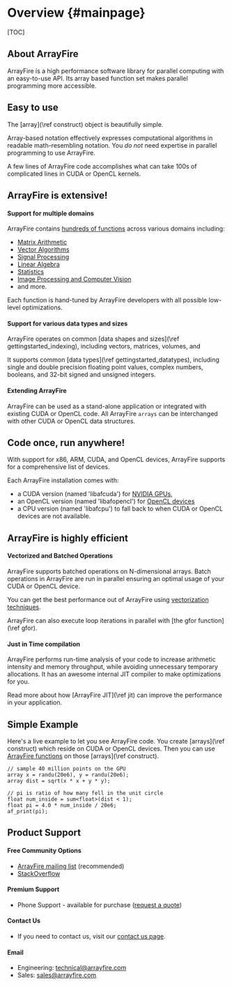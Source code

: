 Overview {#mainpage}
========

[TOC]

## About ArrayFire

ArrayFire is a high performance software library for parallel computing with an easy-to-use API. Its array based function set makes parallel programming more accessible.

## Easy to use

The [array](\ref construct) object is beautifully simple.

Array-based notation effectively expresses computational algorithms in
readable math-resembling notation. You _do not_ need expertise in
parallel programming to use ArrayFire.

A few lines of ArrayFire code
accomplishes what can take 100s of complicated lines in CUDA or OpenCL
kernels.

## ArrayFire is extensive!

#### Support for multiple domains

ArrayFire contains [hundreds of functions](modules.htm) across various domains including:
- [Matrix Arithmetic]()
- [Vector Algorithms]()
- [Signal Processing]()
- [Linear Algebra]()
- [Statistics]()
- [Image Processing and Computer Vision]()
- and more.

Each function is hand-tuned by ArrayFire
developers with all possible low-level optimizations.

#### Support for various data types and sizes

ArrayFire operates on common [data shapes and sizes](\ref gettingstarted_indexing),
including vectors, matrices, volumes, and

It supports common [data types](\ref gettingstarted_datatypes),
including single and double precision floating
point values, complex numbers, booleans, and 32-bit signed and
unsigned integers.

#### Extending ArrayFire

ArrayFire can be used as a stand-alone application or integrated with
existing CUDA or OpenCL code. All ArrayFire `arrays` can be
interchanged with other CUDA or OpenCL data structures.

## Code once, run anywhere!

With support for x86, ARM, CUDA, and OpenCL devices, ArrayFire supports for a comprehensive list of devices.

Each ArrayFire installation comes with:
 - a CUDA version (named 'libafcuda') for [NVIDIA
 GPUs](https://developer.nvidia.com/cuda-gpus),
 - an OpenCL version (named 'libafopencl') for [OpenCL devices](http://www.khronos.org/conformance/adopters/conformant-products#opencl)
 - a CPU version (named 'libafcpu') to fall back to when CUDA or OpenCL devices are not available.

## ArrayFire is highly efficient

#### Vectorized and Batched Operations

ArrayFire supports batched operations on N-dimensional arrays.
Batch operations in ArrayFire are run in parallel ensuring an optimal usage of your CUDA or OpenCL device.

You can get the best performance out of ArrayFire using [vectorization techniques]().

ArrayFire can also execute loop iterations in parallel with
[the gfor function](\ref gfor).

#### Just in Time compilation

ArrayFire performs run-time analysis of your code to increase
arithmetic intensity and memory throughput, while avoiding unnecessary
temporary allocations. It has an awesome internal JIT compiler to make
optimizations for you.

Read more about how [ArrayFire JIT](\ref jit) can improve the performance in your application.

## Simple Example

Here's a live example to let you see ArrayFire code. You create [arrays](\ref
construct) which reside on CUDA or OpenCL devices. Then you can use
[ArrayFire functions](modules.htm) on those [arrays](\ref construct).

~~~~~~~~~~~~~~~~~~~~~~~~~~~~~~~~~~~~~~~~~~~~~~~~~~~~{.cpp}
// sample 40 million points on the GPU
array x = randu(20e6), y = randu(20e6);
array dist = sqrt(x * x + y * y);

// pi is ratio of how many fell in the unit circle
float num_inside = sum<float>(dist < 1);
float pi = 4.0 * num_inside / 20e6;
af_print(pi);
~~~~~~~~~~~~~~~~~~~~~~~~~~~~~~~~~~~~~~~~~~~~~~~~~~~~

## Product Support

#### Free Community Options

* [ArrayFire mailing list](https://groups.google.com/forum/#!forum/arrayfire-users) (recommended)
* [StackOverflow](http://stackoverflow.com/questions/tagged/arrayfire)

#### Premium Support

* Phone Support - available for purchase ([request a quote](mailto:sales@arrayfire.com))

#### Contact Us

* If you need to contact us, visit our
[contact us page](http://arrayfire.com/company/#contact).

#### Email

* Engineering: technical@arrayfire.com
* Sales: sales@arrayfire.com
